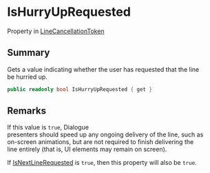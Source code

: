 # IsHurryUpRequested

Property in [LineCancellationToken](yarn.unity.linecancellationtoken.md)

## Summary

Gets a value indicating whether the user has requested that the line\
be hurried up.

```csharp
public readonly bool IsHurryUpRequested { get }
```

## Remarks

If this value is `true`, Dialogue\
presenters should speed up any ongoing delivery of the line, such as\
on-screen animations, but are not required to finish delivering the\
line entirely (that is, UI elements may remain on screen).

If [IsNextLineRequested](yarn.unity.linecancellationtoken.isnextlinerequested.md) is `true`, then this property will also be `true`.
